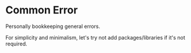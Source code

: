 # Common Error

Personally bookkeeping general errors.

For simplicity and minimalism, let's try not add packages/libraries if it's not required.